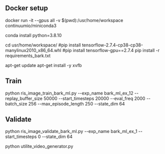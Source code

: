 ## Docker setup 
docker run -it --gpus all -v $(pwd):/usr/home/workspace continuumio/miniconda3

conda install python=3.8.10

cd usr/home/workspace/
#pip install tensorflow-2.7.4-cp38-cp38-manylinux2010_x86_64.whl
#pip install tensorflow-gpu==2.7.4
pip install -r requirements_bark.txt

apt-get update
apt-get install -y xvfb

## Train
python ris_image_train_bark_ml.py --exp_name bark_ml_ex_12 --replay_buffer_size 50000 --start_timesteps 20000 --eval_freq 2000 --batch_size 256 --max_episode_length 250 --state_dim 64

## Validate
python ris_image_validate_bark_ml.py --exp_name bark_ml_ex_1 --start_timesteps 0 --state_dim 64

python utilite_video_generator.py 